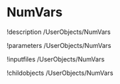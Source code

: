 <!-- MOOSE Documentation Stub: Remove this when content is added. -->

# NumVars
!description /UserObjects/NumVars

!parameters /UserObjects/NumVars

!inputfiles /UserObjects/NumVars

!childobjects /UserObjects/NumVars
